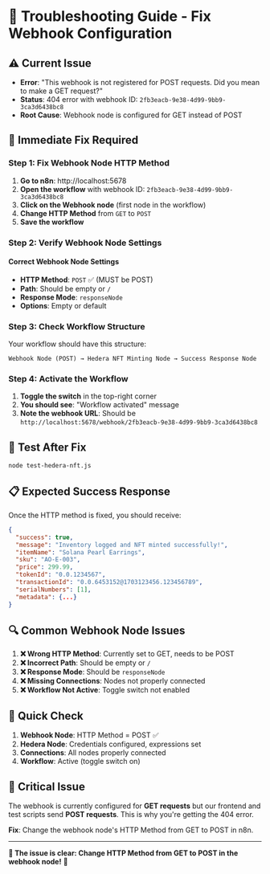# 🔧 Troubleshooting Guide - Fix Webhook Configuration

## ⚠️ **Current Issue**
- **Error**: "This webhook is not registered for POST requests. Did you mean to make a GET request?"
- **Status**: 404 error with webhook ID: `2fb3eacb-9e38-4d99-9bb9-3ca3d6438bc8`
- **Root Cause**: Webhook node is configured for GET instead of POST

## 🎯 **Immediate Fix Required**

### **Step 1: Fix Webhook Node HTTP Method**

1. **Go to n8n**: http://localhost:5678
2. **Open the workflow** with webhook ID: `2fb3eacb-9e38-4d99-9bb9-3ca3d6438bc8`
3. **Click on the Webhook node** (first node in the workflow)
4. **Change HTTP Method** from `GET` to `POST`
5. **Save the workflow**

### **Step 2: Verify Webhook Node Settings**

#### **Correct Webhook Node Settings**
- **HTTP Method**: `POST` ✅ (MUST be POST)
- **Path**: Should be empty or `/`
- **Response Mode**: `responseNode`
- **Options**: Empty or default

### **Step 3: Check Workflow Structure**

Your workflow should have this structure:
```
Webhook Node (POST) → Hedera NFT Minting Node → Success Response Node
```

### **Step 4: Activate the Workflow**

1. **Toggle the switch** in the top-right corner
2. **You should see**: "Workflow activated" message
3. **Note the webhook URL**: Should be `http://localhost:5678/webhook/2fb3eacb-9e38-4d99-9bb9-3ca3d6438bc8`

## 🧪 **Test After Fix**

```bash
node test-hedera-nft.js
```

## 📋 **Expected Success Response**

Once the HTTP method is fixed, you should receive:
```json
{
  "success": true,
  "message": "Inventory logged and NFT minted successfully!",
  "itemName": "Solana Pearl Earrings",
  "sku": "AO-E-003",
  "price": 299.99,
  "tokenId": "0.0.1234567",
  "transactionId": "0.0.6453152@1703123456.123456789",
  "serialNumbers": [1],
  "metadata": {...}
}
```

## 🔍 **Common Webhook Node Issues**

1. **❌ Wrong HTTP Method**: Currently set to GET, needs to be POST
2. **❌ Incorrect Path**: Should be empty or `/`
3. **❌ Response Mode**: Should be `responseNode`
4. **❌ Missing Connections**: Nodes not properly connected
5. **❌ Workflow Not Active**: Toggle switch not enabled

## 🎯 **Quick Check**

1. **Webhook Node**: HTTP Method = POST ✅
2. **Hedera Node**: Credentials configured, expressions set
3. **Connections**: All nodes properly connected
4. **Workflow**: Active (toggle switch on)

## 🚨 **Critical Issue**

The webhook is currently configured for **GET requests** but our frontend and test scripts send **POST requests**. This is why you're getting the 404 error.

**Fix**: Change the webhook node's HTTP Method from GET to POST in n8n.

---

**🎯 The issue is clear: Change HTTP Method from GET to POST in the webhook node!** 🔧 